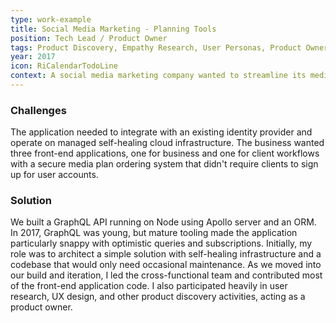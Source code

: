 ```yaml
---
type: work-example
title: Social Media Marketing - Planning Tools
position: Tech Lead / Product Owner
tags: Product Discovery, Empathy Research, User Personas, Product Ownership, Project Management, Application Architecture, UX Design, React, GraphQL, Apollo, Sequelize, RDS, REDIS, Federated Identity, Monorepo
year: 2017
icon: RiCalendarTodoLine
context: A social media marketing company wanted to streamline its media planning process and securely communicate with clients for package review and approval. They needed a flexible solution to accommodate their unique data, client types, and hyper-local advertising packages for large businesses and franchises.
---
```


### Challenges

The application needed to integrate with an existing identity provider and operate on managed self-healing cloud infrastructure. The business wanted three front-end applications, one for business and one for client workflows with a secure media plan ordering system that didn't require clients to sign up for user accounts.

### Solution

We built a GraphQL API running on Node using Apollo server and an ORM. In 2017, GraphQL was young, but mature tooling made the application particularly snappy with optimistic queries and subscriptions. Initially, my role was to architect a simple solution with self-healing infrastructure and a codebase that would only need occasional maintenance. As we moved into our build and iteration, I led the cross-functional team and contributed most of the front-end application code. I also participated heavily in user research, UX design, and other product discovery activities, acting as a product owner.
